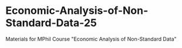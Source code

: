 # Economic-Analysis-of-Non-Standard-Data-25
Materials for MPhil Course "Economic Analysis of Non-Standard Data"
